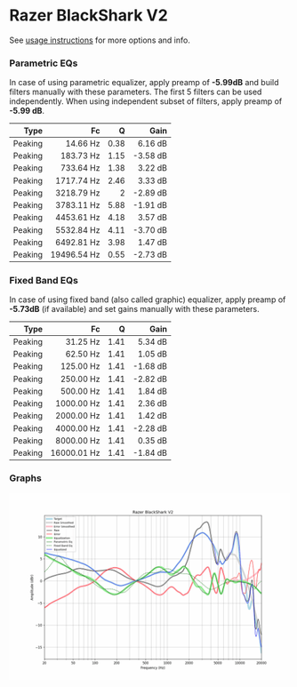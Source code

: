 # Razer BlackShark V2
See [usage instructions](https://github.com/jaakkopasanen/AutoEq#usage) for more options and info.

### Parametric EQs
In case of using parametric equalizer, apply preamp of **-5.99dB** and build filters manually
with these parameters. The first 5 filters can be used independently.
When using independent subset of filters, apply preamp of **-5.99 dB**.

| Type    | Fc          |    Q | Gain     |
|--------:|------------:|-----:|---------:|
| Peaking | 14.66 Hz    | 0.38 | 6.16 dB  |
| Peaking | 183.73 Hz   | 1.15 | -3.58 dB |
| Peaking | 733.64 Hz   | 1.38 | 3.22 dB  |
| Peaking | 1717.74 Hz  | 2.46 | 3.33 dB  |
| Peaking | 3218.79 Hz  | 2    | -2.89 dB |
| Peaking | 3783.11 Hz  | 5.88 | -1.91 dB |
| Peaking | 4453.61 Hz  | 4.18 | 3.57 dB  |
| Peaking | 5532.84 Hz  | 4.11 | -3.70 dB |
| Peaking | 6492.81 Hz  | 3.98 | 1.47 dB  |
| Peaking | 19496.54 Hz | 0.55 | -2.73 dB |

### Fixed Band EQs
In case of using fixed band (also called graphic) equalizer, apply preamp of **-5.73dB**
(if available) and set gains manually with these parameters.

| Type    | Fc          |    Q | Gain     |
|--------:|------------:|-----:|---------:|
| Peaking | 31.25 Hz    | 1.41 | 5.34 dB  |
| Peaking | 62.50 Hz    | 1.41 | 1.05 dB  |
| Peaking | 125.00 Hz   | 1.41 | -1.68 dB |
| Peaking | 250.00 Hz   | 1.41 | -2.82 dB |
| Peaking | 500.00 Hz   | 1.41 | 1.84 dB  |
| Peaking | 1000.00 Hz  | 1.41 | 2.36 dB  |
| Peaking | 2000.00 Hz  | 1.41 | 1.42 dB  |
| Peaking | 4000.00 Hz  | 1.41 | -2.28 dB |
| Peaking | 8000.00 Hz  | 1.41 | 0.35 dB  |
| Peaking | 16000.01 Hz | 1.41 | -1.84 dB |

### Graphs
![](./Razer%20BlackShark%20V2.png)